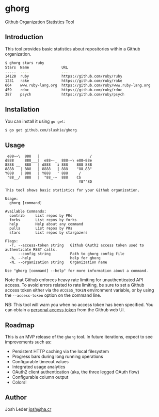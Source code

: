 # ghorg

Github Organization Statistics Tool

## Introduction

This tool provides basic statistics about repositories within a Github organization. 

```bash
$ ghorg stars ruby
Stars  Name               URL
-----  ----               ---
14128  ruby               https://github.com/ruby/ruby
1231   rake               https://github.com/ruby/rake
664    www.ruby-lang.org  https://github.com/ruby/www.ruby-lang.org
459    rdoc               https://github.com/ruby/rdoc
387    psych              https://github.com/ruby/psych
```

## Installation

You can install it using `go get`:

```bash
$ go get github.com/slushie/ghorg
``` 

## Usage

    
     e88~~\  888   |                       / 
    d888     888___|  e88~-_  888-~\ e88~88e 
    8888 __  888   | d888   i 888    888 888 
    8888   | 888   | 8888   | 888    "88_88" 
    Y888   | 888   | Y888   ' 888     /      
     "88__/  888   |  "88_-~  888    Cb      
                                      Y8""8D 
    
    This tool shows basic statistics for your Github organization.
    
    Usage:
      ghorg [command]
    
    Available Commands:
      contrib     List repos by PRs
      forks       List repos by forks
      help        Help about any command
      pulls       List repos by PRs
      stars       List repos by stargazers
    
    Flags:
      -T, --access-token string   Github OAuth2 access token used to authenticate REST calls.
          --config string         Path to ghorg config file
      -h, --help                  help for ghorg
      -N, --organization string   Organization name
    
    Use "ghorg [command] --help" for more information about a command.


Note that Github enforces heavy rate limiting for unauthenticated API access. To avoid
errors related to rate limiting, be sure to set a Github access token either via the 
`ACCESS_TOKEN` environment variable, or by using the `--access-token` option on the
command line.  

NB: This tool will warn you when no access token has been specified. You can obtain a 
[personal access token](https://github.com/settings/tokens) from the Github web UI.

## Roadmap

This is an MVP release of the `ghorg` tool. In future iterations, expect to see 
improvements such as:

* Persistent HTTP caching via the local filesystem
* Progress bars during long running operations
* Configurable timeout values
* Integrated usage analytics
* OAuth2 client authentication (aka, the three legged OAuth flow)
* Configurable column output
* Colors!

## Author

Josh Leder <josh@ha.cr>